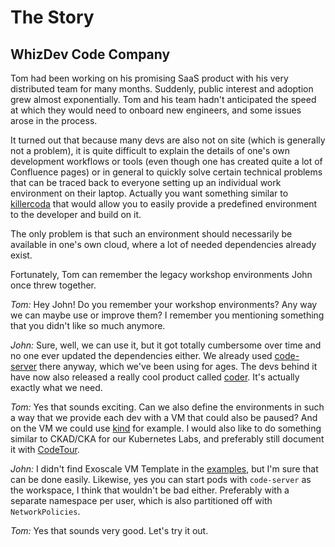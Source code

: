 # The Story

## WhizDev Code Company

Tom had been working on his promising SaaS product with his very distributed team for many months. Suddenly, public interest and adoption grew almost exponentially. Tom and his team hadn't anticipated the speed at which they would need to onboard new engineers, and some issues arose in the process.

It turned out that because many devs are also not on site (which is generally not a problem), it is quite difficult to explain the details of one's own development workflows or tools (even though one has created quite a lot of Confluence pages) or in general to quickly solve certain technical problems that can be traced back to everyone setting up an individual work environment on their laptop. Actually you want something similar to [killercoda](https://killercoda.com/) that would allow you to easily provide a predefined environment to the developer and build on it.

The only problem is that such an environment should necessarily be available in one's own cloud, where a lot of needed dependencies already exist.

Fortunately, Tom can remember the legacy workshop environments John once threw together.

*Tom:* Hey John! Do you remember your workshop environments? Any way we can maybe use or improve them? I remember you mentioning something that you didn't like so much anymore.

*John:* Sure, well, we can use it, but it got totally cumbersome over time and no one ever updated the dependencies either. We already used [code-server](https://github.com/coder/code-server) there anyway, which we've been using for ages. The devs behind it have now also released a really cool product called [coder](https://coder.com/). It's actually exactly what we need.

*Tom:* Yes that sounds exciting. Can we also define the environments in such a way that we provide each dev with a VM that could also be paused? And on the VM we could use [kind](https://kind.sigs.k8s.io/) for example. I would also like to do something similar to CKAD/CKA for our Kubernetes Labs, and preferably still document it with [CodeTour](https://marketplace.visualstudio.com/items?itemName=vsls-contrib.codetour).

*John:* I didn't find Exoscale VM Template in the [examples](https://github.com/coder/coder/tree/main/examples/templates), but I'm sure that can be done easily. Likewise, yes you can start pods with `code-server` as the workspace, I think that wouldn't be bad either. Preferably with a separate namespace per user, which is also partitioned off with `NetworkPolicies`.

*Tom:* Yes that sounds very good. Let's try it out.